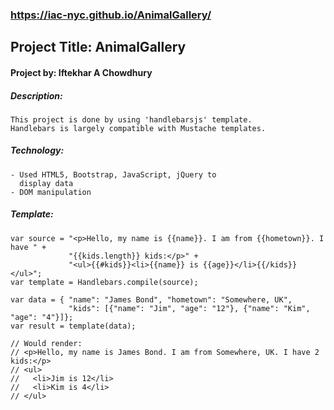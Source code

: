 ###  https://iac-nyc.github.io/AnimalGallery/
## Project Title: AnimalGallery
#### Project by: Iftekhar A Chowdhury
##### Description:
```
This project is done by using 'handlebarsjs' template.
Handlebars is largely compatible with Mustache templates.

```
##### Technology:
```
- Used HTML5, Bootstrap, JavaScript, jQuery to
  display data
- DOM manipulation
```
##### Template:
```
var source = "<p>Hello, my name is {{name}}. I am from {{hometown}}. I have " +
             "{{kids.length}} kids:</p>" +
             "<ul>{{#kids}}<li>{{name}} is {{age}}</li>{{/kids}}</ul>";
var template = Handlebars.compile(source);

var data = { "name": "James Bond", "hometown": "Somewhere, UK",
             "kids": [{"name": "Jim", "age": "12"}, {"name": "Kim", "age": "4"}]};
var result = template(data);

// Would render:
// <p>Hello, my name is James Bond. I am from Somewhere, UK. I have 2 kids:</p>
// <ul>
//   <li>Jim is 12</li>
//   <li>Kim is 4</li>
// </ul>
```
